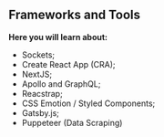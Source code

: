 ## Frameworks and Tools

**Here you will learn about:**

- Sockets;
- Create React App (CRA);
- NextJS;
- Apollo and GraphQL;
- Reacstrap;
- CSS Emotion / Styled Components;
- Gatsby.js;
- Puppeteer (Data Scraping)
